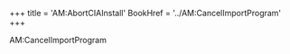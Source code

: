 +++
title = 'AM:AbortCIAInstall'
BookHref = '../AM:CancelImportProgram'
+++

AM:CancelImportProgram
